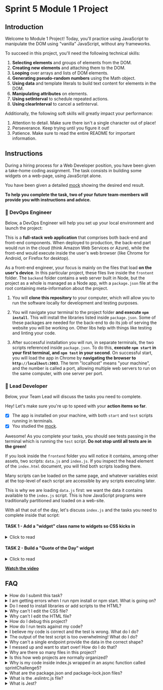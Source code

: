# Sprint 5 Module 1 Project

## Introduction

Welcome to Module 1 Project! Today, you'll practice using JavaScript to manipulate the DOM using "vanilla" JavaScript, without any frameworks.

To succeed in this project, you'll need the following technical skills:

1. **Selecting elements** and groups of elements from the DOM.
1. **Creating new elements** and attaching them to the DOM.
1. **Looping** over arrays and lists of DOM elements.
1. **Generating pseudo-random numbers** using the Math object.
1. **Using data** and template literals to build text content for elements in the DOM.
1. **Manipulating attributes** on elements.
1. **Using setInterval** to schedule repeated actions.
1. **Using clearInterval** to cancel a setInterval.

Additionally, the following soft skills will greatly impact your performance:

1. Attention to detail. Make sure there isn't a single character out of place!
1. Perseverance. Keep trying until you figure it out!
1. Patience. Make sure to read the entire README for important information.

## Instructions

During a hiring process for a Web Developer position, you have been given a take-home coding assignment. The task consists in building some widgets on a web-page, using JavaScript alone.

You have been given a detailed [mock](todo) showing the desired end result.

**To help you complete the task, two of your future team-members will provide you with instructions and advice.**

### 💾 DevOps Engineer

Below, a DevOps Engineer will help you set up your local environment and launch the project:

This is a **full-stack web application** that comprises both back-end and front-end components. When deployed to production, the back-end part would run in the cloud (think Amazon Web Services or Azure), while the front-end would execute inside the user's web browser (like Chrome for Android, or Firefox for desktop).

As a front-end engineer, your focus is mainly on the files that load **on the user's device**. In this particular project, these files live inside the `frontent` folder. The `backend` folder contains a web server built in Node, but the project as a whole is managed as a Node app, with a `package.json` file at the root containing meta-information about the project.

1. You will **clone this repository** to your computer, which will allow you to run the software locally for development and testing purposes.

1. You will navigate your terminal to the project folder **and execute `npm install`**. This will install the libraries listed inside `package.json`. Some of these packages are needed for the back-end to do its job of serving the website you will be working on. Other libs help with things like testing and linting your code.

1. After successful installation you will run, in separate terminals, the two scripts referenced inside `package.json`. To do this, **execute `npm start` in your first terminal, and `npm test` in your second**. On successful start, you will load the app in Chrome by **navigating the browser to `http://localhost:3003`**. The term "localhost" means "your machine", and the number is called a port, allowing multiple web servers to run on the same computer, with one server per port.

### 🥷 Lead Developer

Below, your Team Lead will discuss the tasks you need to complete.

Hey! Let's make sure you're up to speed with your **action items so far**.

- [x] The app is installed on your machine, with both `start` and `test` scripts running in terminals.
- [x] You studied the [mock](todo).

Awesome! As you complete your tasks, you should see tests passing in the terminal which is running the `test` script. **Do not stop until all tests are in the green!**

If you look inside the `frontend` folder you will notice it contains, among other assets, two scripts: `data.js` and `index.js`. If you inspect the head element of the `index.html` document, you will find both scripts loading there.

Many scripts can be loaded on the same page, and whatever variables exist at the top-level of each script are accessible by any scripts executing later.

This is why we are loading `data.js` first: we want the data it contains available to the `index.js` script. This is how JavaScript programs were traditionally partitioned and loaded on a web-site.

With all that out of the day, let's discuss `index.js` and the tasks you need to complete inside that script:

#### TASK 1 - Add a "widget" class name to widgets so CSS kicks in

<details>
  <summary>Click to read</summary>

  ---

Inside the section element in the HTML, there are four divs. Add a class name of "widget" to all of them. Do not modify the HTML. Work inside `index.js` exclusively!

You will know your code is working correctly because some CSS will kick in for the widgets, and you will also see a passing test inside your tests. The end result in the DOM should look like the following:

```html
<section>
  <div class="quoteoftheday widget">
    <h3>Quote of the Day</h3>
  </div>
  <div class="corporatespeak widget">
    <h3>Corporate Speak</h3>
  </div>
  <div class="countdown widget">
    <h3>Countdown</h3>
  </div>
  <div class="friends widget">
    <h3>Friends</h3>
  </div>
</section>
```

  ---

</details>

#### TASK 2 - Build a "Quote of the Day" widget

<details>
  <summary>Click to read</summary>

  ---

```html
<div class="quoteoftheday widget" tabindex="1">
  <h3>Quote of the Day</h3>
  <div>Any sufficiently advanced technology is indistinguishable from magic.</div>
  <div>Arthur C. Clarke in 1973</div>
</div>
```

#### Task 2

#### Task 3

#### Task 4

#### Task 5

#### Task 6

❗ Install the [Eslint extension](https://marketplace.visualstudio.com/items?itemName=dbaeumer.vscode-eslint) for VSCode. It will highlight syntax errors and problems right inside your editor.

❗ Only make changes to the `frontend/index.js` file.

Reach out if you get too stuck, and have fun!

  ---

</details>

**[Watch the video](http://wistia.com)**

## FAQ

<details>
  <summary>How do I submit this task?</summary>

You submit via Codegrade. Check the assignment page on your learning platform.

</details>

<details>
  <summary>I am getting errors when I run npm install or npm start. What is going on?</summary>

This project requires Node correctly installed on your computer, in order to work. Your Orientation materials should have covered installation of Node. Sometimes Node can be installed but be mis-configured. If the errors persist, please request assistance from Staff.

</details>

<details>
  <summary>Do I need to install libraries or add scripts to the HTML?</summary>

No. Everything you need should be installed already, including Axios.

</details>

<details>
  <summary>Why can't I edit the CSS file?</summary>

The CSS is the domain of a different team, and in this particular project we're not supposed to touch it. Do not use inline styles to get around this! It will only make the CSS team angry. And believe me, you want them happy, as they can write CSS twenty times faster than you.

</details>

<details>
  <summary>Why can't I edit the HTML file?</summary>

This particular part of the product is a Single Page Application, so the HTML is mostly generated by JavaScript. We don't want to manually edit HTML files when the data that powers the site changes often! It would be untenable.

</details>

<details>
  <summary>How do I debug this project?</summary>

Save your changes, and reload the site in Chrome. If you have a syntax error in your code, the app will crash and you will see errors in the Console. Put console logs before the crash site (error messages usually inform of the line where the crash is happening) and see if your variables contain the data you think they do.

</details>

<details>
  <summary>How do I run tests against my code?</summary>

Execute `npm test` in your terminal. These are the same tests that execute inside Codegrade. Although this never crossed your mind, tampering with the test file won't change your score, because Codegrade uses a pristine copy of the original test file, `mvp.test.js`.

</details>

<details>
  <summary>I believe my code is correct and the test is wrong. What do I do?</summary>

Sometimes a test refuses to budge, even if (we think) our code is doing the right thing. Use CTRL-C to kill the tests, and then `npm test` to launch them again, just in case there is a problem with the test runner. More likely, there is a problem with your code. Try your best to reproduce the error by interacting with the site in Chrome. Do not code "to make the test happy". Code so that the browser does exactly what the mock does. The tests are there for confirmation. If the problem persists, please request assistance from Staff.

</details>

<details>
  <summary>The output of the test script is too overwhelming! What do I do?</summary>

If a test complains about something, you should try your best to replicate the problem in Chrome. If you need to disable all tests except the one you are focusing on, edit the `mvp.test.js` file and, as an example, change `test('👉 it works', () => { etc })` into `test.only('👉 it works', () => { etc })`. (Note the "only".) This won't affect Codegrade, because Codegrade runs its own version of the tests.

</details>

<details>
  <summary>Why can't a single endpoint provide the data in the correct shape?</summary>

As web developers, we often don't have control over our sources of data, and it's common to have to combine JSON from various sources into a data structure that works for the front-end. Even if the endpoints were under our control, and the back-end team were willing to build a new endpoint or improve the existing ones, bug fixes and features sometimes can't wait that long.

</details>

<details>
  <summary>I messed up and want to start over! How do I do that?</summary>

**Do NOT delete your repository from GitHub!** Instead, commit _frequently_ as you work. Make a commit whenever you achieve _anything_ and the app isn't crashing in Chrome. This in practice creates restore points you can use should you wreak havoc with your app. If you find yourself in a mess, use `git reset --hard` to simply discard all changes to your code since your last commit. If you are dead-set on restarting the challenge from scratch, you can do this with Git as well, but it is advised that you request assistance from Staff.

</details>

<details>
  <summary>Why are there so many files in this project?</summary>

Although a small, "old-fashioned" website might be made of just HTML, CSS and JS files, these days we mostly manage projects with Node and its package manager, NPM. Node apps typically have a `package.json` file and several other configuration files placed at the root of the project. This project also includes automated tests and a web server, which adds a little bit of extra complexity and files.

</details>

<details>
  <summary>Is this how web projects are normally organized?</summary>

Web projects can be organized in a million ways, there are no standards beyond the placement of configuration files, which typically live at the root. Some developers like it like this, while others prefer to use opinionated frameworks, which do a lot of magic but prescribe that folders and files be structured and named just so.

</details>

<details>
  <summary>Why is my code inside index.js wrapped in an async function called sprintChallenge5?</summary>

This way we can easily import your code as a single function in the `mvp.test.js` test suite. The export syntax is at the bottom of `index.js`, but this syntax does not work in the browser, only in the environment where the tests execute, which is Node. The function declaration is prefixed by the `async` keyword to allow you to use `await` inside it.

</details>

<details>
  <summary>What are the package.json and package-lock.json files?</summary>

The `package.json` file contains meta-information about the project like its version number, scripts that the developer can execute, and a list of the dependencies that are downloaded when you execute `npm install`. There can be some wiggle room to allow newer versions of the dependencies to be installed, so the `package-lock.json` file makes sure the exact same versions of everything are used every time the project is installed from scratch.

</details>

<details>
  <summary>What is the .eslintrc.js file?</summary>

This file works in combination with the Eslint extension for VSCode to highlight syntax errors and problems in your code. By editing this file you can customize your linting rules.

</details>

<details>
  <summary>What is Jest?</summary>

Jest is a framework that allows you to write tests and execute them, to alert you very quickly of problems with the code. Jest can do in seconds what an entire Quality Assurance team would take hours or even days. In the context of the Sprint Challenge, Jest is used to check your code against specification and give you a grade (% of tests passing).

</details>
